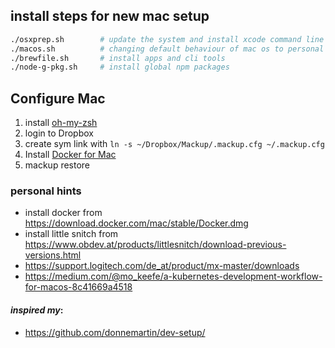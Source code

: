 ## install steps for new mac setup

```bash
./osxprep.sh        # update the system and install xcode command line tools
./macos.sh          # changing default behaviour of mac os to personal one
./brewfile.sh       # install apps and cli tools
./node-g-pkg.sh     # install global npm packages
```

## Configure Mac
1. install [oh-my-zsh](https://github.com/ohmyzsh/ohmyzsh#basic-installation)
2. login to Dropbox 
3. create sym link with `ln -s ~/Dropbox/Mackup/.mackup.cfg ~/.mackup.cfg` 
4. Install [Docker for Mac](https://download.docker.com/mac/stable/Docker.dmg)
5. mackup restore


### personal hints

- install docker from https://download.docker.com/mac/stable/Docker.dmg
- install little snitch from https://www.obdev.at/products/littlesnitch/download-previous-versions.html
- https://support.logitech.com/de_at/product/mx-master/downloads
- https://medium.com/@mo_keefe/a-kubernetes-development-workflow-for-macos-8c41669a4518


#### _inspired my_: 
* https://github.com/donnemartin/dev-setup/
